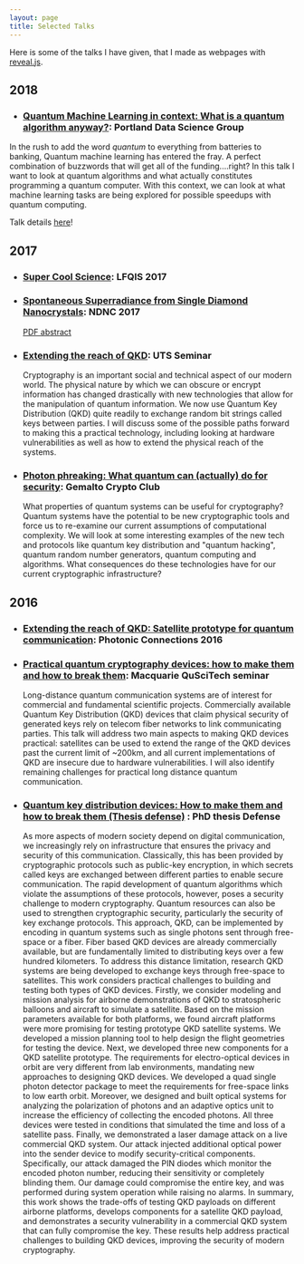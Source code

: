 ```yaml
---
layout: page
title: Selected Talks
---
```


Here is some of the talks I have given, that I made as webpages with [reveal.js](http://lab.hakim.se/reveal-js/#/). 

## 2018 ##

- ### [Quantum Machine Learning in context: What is a quantum algorithm anyway?](./qml_portland_2018): Portland Data Science Group

In the rush to add the word _quantum_ to everything from batteries to banking, Quantum machine learning has entered the fray. A perfect combination of buzzwords that will get all of the funding....right? In this talk I want to look at quantum algorithms and what actually constitutes programming a quantum computer. With this context, we can look at what machine learning tasks are being explored for possible speedups with quantum computing.

Talk details [here](https://www.meetup.com/Portland-Data-Science-Group/events/255093322)!

## 2017 ##

- ### [Super Cool Science](./LFQIS-2017): LFQIS 2017

- ### [Spontaneous Superradiance from Single Diamond Nanocrystals](./NDNC_2017): NDNC 2017 ###

    [PDF abstract](../../public/download/kaiser-NDNC17-abstract.pdf)

- ### [Extending the reach of QKD](./UTS_seminar_2017): UTS Seminar ###

    Cryptography is an important social and technical aspect of our modern world. The physical nature by which we can obscure or encrypt information has changed drastically with new technologies that allow for the manipulation of quantum information. We now use Quantum Key Distribution (QKD) quite readily to exchange random bit strings called keys between parties. I will discuss some of the possible paths forward to making this a practical technology, including looking at hardware vulnerabilities as well as how to extend the physical reach of the systems. 

- ### [Photon phreaking: What quantum can (actually) do for security](./crypto_club): Gemalto Crypto Club ###

    What properties of quantum systems can be useful for cryptography? Quantum systems have the potential to be new cryptographic tools and force us to re-examine our current assumptions of computational complexity. We will look at some interesting examples of the new tech and protocols like quantum key distribution and "quantum hacking", quantum random number generators, quantum computing and algorithms. What consequences do these technologies have for our current cryptographic infrastructure?

## 2016 ##

- ### [Extending the reach of QKD: Satellite prototype for quantum communication](./photonics_connections_2016): Photonic Connections 2016 ### 


- ### [Practical quantum cryptography devices: how to make them and how to break them](./macquarie_seminar_2016): Macquarie QuSciTech seminar ### 

    Long-distance quantum communication systems are of interest for commercial and fundamental scientific projects. Commercially available Quantum Key Distribution (QKD) devices that claim physical security of generated keys rely on telecom fiber networks to link communicating parties.  This talk will address two main aspects to making QKD devices practical: satellites can be used to extend the range of the QKD devices past the current limit of ~200km, and all current implementations of QKD are insecure due to hardware vulnerabilities. I will also identify remaining challenges for practical long distance quantum communication.

- ### [Quantum key distribution devices: How to make them and how to break them (Thesis defense)](./thesis_defense) : PhD thesis Defense ### 

    As more aspects of modern society depend on digital communication, we increasingly rely on infrastructure that ensures the privacy and security of this communication. Classically, this has been provided by cryptographic protocols such as public-key encryption, in which secrets called keys are exchanged between different parties to enable secure communication. The rapid development of quantum algorithms which violate the assumptions of these protocols, however, poses a security challenge to modern cryptography. Quantum resources can also be used to strengthen cryptographic security, particularly the security of key exchange protocols. This approach, QKD, can be implemented by encoding in quantum systems such as single photons sent through free-space or a fiber. Fiber based QKD devices are already commercially available, but are fundamentally limited to distributing keys over a few hundred kilometers. To address this distance limitation, research QKD systems are being developed to exchange keys through free-space to satellites. This work considers practical challenges to building and testing both types of QKD devices. Firstly, we consider modeling and mission analysis for airborne demonstrations of QKD to stratospheric balloons and aircraft to simulate a satellite. Based on the mission parameters available for both platforms, we found aircraft platforms were more promising for testing prototype QKD satellite systems. We developed a mission planning tool to help design the flight geometries for testing the device. Next, we developed three new components for a QKD satellite prototype. The requirements for electro-optical devices in orbit are very different from lab environments, mandating new approaches to designing QKD devices. We developed a quad single photon detector package to meet the requirements for free-space links to low earth orbit. Moreover, we designed and built optical systems for analyzing the polarization of photons and an adaptive optics unit to increase the efficiency of collecting the encoded photons. All three devices were tested in conditions that simulated the time and loss of a satellite pass. Finally, we demonstrated a laser damage attack on a live commercial QKD system. Our attack injected additional optical power into the sender device to modify security-critical components. Specifically, our attack damaged the PIN diodes which monitor the encoded photon number, reducing their sensitivity or completely blinding them. Our damage could compromise the entire key, and was performed during system operation while raising no alarms. In summary, this work shows the trade-offs of testing QKD payloads on different airborne platforms, develops components for a satellite QKD payload, and demonstrates a security vulnerability in a commercial QKD system that can fully compromise the key. These results help address practical challenges to building QKD devices, improving the security of modern cryptography.